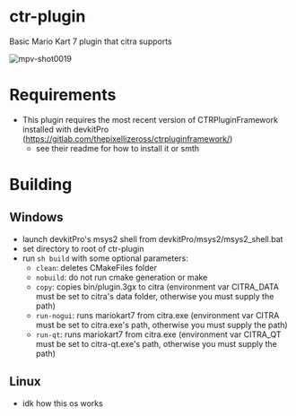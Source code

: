 # ctr-plugin

Basic Mario Kart 7 plugin that citra supports

![mpv-shot0019](https://github.com/raicool/ctr-plugin/assets/56082069/dfc740be-eb74-41a2-a6e6-c3b073136423)

# Requirements
  - This plugin requires the most recent version of CTRPluginFramework installed with devkitPro (https://gitlab.com/thepixellizeross/ctrpluginframework/)
    - see their readme for how to install it or smth

# Building
## Windows
  - launch devkitPro's msys2 shell from devkitPro/msys2/msys2_shell.bat
  - set directory to root of ctr-plugin
  - run `sh build` with some optional parameters:
    - `clean`: deletes CMakeFiles folder
    - `nobuild`: do not run cmake generation or make
    - `copy`: copies bin/plugin.3gx to citra (environment var CITRA_DATA must be set to citra's data folder, otherwise you must supply the path)
    - `run-nogui`: runs mariokart7 from citra.exe (environment var CITRA must be set to citra.exe's path, otherwise you must supply the path)
    - `run-qt`: runs mariokart7 from citra.exe (environment var CITRA_QT must be set to citra-qt.exe's path, otherwise you must supply the path)
	
## Linux
  - idk how this os works
